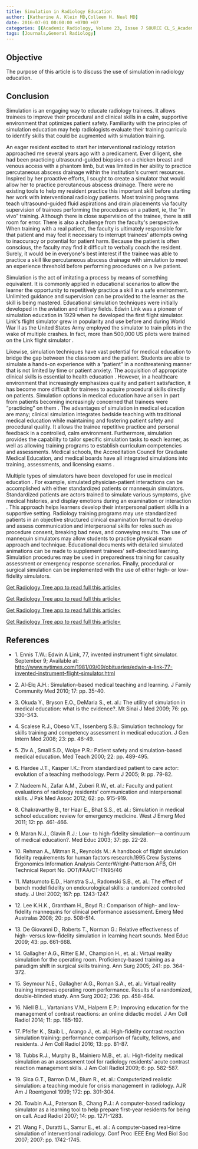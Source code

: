 ```yaml
---
title: Simulation in Radiology Education
author: [Katherine A. Klein MD,Colleen H. Neal MD]
date: 2016-07-01 00:00:00 +0700 +07
categories: [{Academic Radiology, Volume 23, Issue 7 SOURCE CL_S_AcademicRadiologyVolume23Issue7 1}]
tags: [Journals,General Radiology]
---
```

## Objective

The purpose of this article is to discuss the use of simulation in radiology education.

## Conclusion

Simulation is an engaging way to educate radiology trainees. It allows trainees to improve their procedural and clinical skills in a calm, supportive environment that optimizes patient safety. Familiarity with the principles of simulation education may help radiologists evaluate their training curricula to identify skills that could be augmented with simulation training.

An eager resident excited to start her interventional radiology rotation approached me several years ago with a predicament. Ever diligent, she had been practicing ultrasound-guided biopsies on a chicken breast and venous access with a phantom limb, but was limited in her ability to practice percutaneous abscess drainage within the institution's current resources. Inspired by her proactive efforts, I sought to create a simulator that would allow her to practice percutaneous abscess drainage. There were no existing tools to help my resident practice this important skill before starting her work with interventional radiology patients. Most training programs teach ultrasound-guided fluid aspirations and drain placements via faculty supervision of trainees performing the procedures on a patient, ie, the “in vivo” training. Although there is close supervision of the trainee, there is still room for error. There is also a challenge from the faculty's perspective. When training with a real patient, the faculty is ultimately responsible for that patient and may feel it necessary to interrupt trainees' attempts owing to inaccuracy or potential for patient harm. Because the patient is often conscious, the faculty may find it difficult to verbally coach the resident. Surely, it would be in everyone's best interest if the trainee was able to practice a skill like percutaneous abscess drainage with simulation to meet an experience threshold before performing procedures on a live patient.

Simulation is the act of imitating a process by means of something equivalent. It is commonly applied in educational scenarios to allow the learner the opportunity to repetitively practice a skill in a safe environment. Unlimited guidance and supervision can be provided to the learner as the skill is being mastered. Educational simulation techniques were initially developed in the aviation and military fields. Edwin Link was a pioneer of simulation education in 1929 when he developed the first flight simulator. Link's flight simulator grew in popularity and use before and during World War II as the United States Army employed the simulator to train pilots in the wake of multiple crashes. In fact, more than 500,000 US pilots were trained on the Link flight simulator .

Likewise, simulation techniques have vast potential for medical education to bridge the gap between the classroom and the patient. Students are able to simulate a hands-on experience with a “patient” in a nonthreatening manner that is not limited by time or patient anxiety. The acquisition of appropriate clinical skills is essential to health education . However, in a healthcare environment that increasingly emphasizes quality and patient satisfaction, it has become more difficult for trainees to acquire procedural skills directly on patients. Simulation options in medical education have arisen in part from patients becoming increasingly concerned that trainees were “practicing” on them . The advantages of simulation in medical education are many; clinical simulation integrates bedside teaching with traditional medical education while maintaining and fostering patient safety and procedural quality. It allows the trainee repetitive practice and personal feedback in a controlled, calm environment. Furthermore, simulation provides the capability to tailor specific simulation tasks to each learner, as well as allowing training programs to establish curriculum competencies and assessments. Medical schools, the Accreditation Council for Graduate Medical Education, and medical boards have all integrated simulations into training, assessments, and licensing exams .

Multiple types of simulators have been developed for use in medical education . For example, simulated physician-patient interactions can be accomplished with either standardized patients or mannequin simulators. Standardized patients are actors trained to simulate various symptoms, give medical histories, and display emotions during an examination or interaction . This approach helps learners develop their interpersonal patient skills in a supportive setting. Radiology training programs may use standardized patients in an objective structured clinical examination format to develop and assess communication and interpersonal skills for roles such as procedure consent, breaking bad news, and conveying results. The use of mannequin simulators may allow students to practice physical exam approach and technique. Educational documents with detailed simulated animations can be made to supplement trainees' self-directed learning. Simulation procedures may be used in preparedness training for casualty assessment or emergency response scenarios. Finally, procedural or surgical simulation can be implemented with the use of either high- or low-fidelity simulators.

[Get Radiology Tree app to read full this article<](https://clinicalpub.com/app)

[Get Radiology Tree app to read full this article<](https://clinicalpub.com/app)

[Get Radiology Tree app to read full this article<](https://clinicalpub.com/app)

[Get Radiology Tree app to read full this article<](https://clinicalpub.com/app)

## References

- 1\. Ennis T.W.: Edwin A Link, 77, invented instrument flight simulator. September 9; Available at: http://www.nytimes.com/1981/09/09/obituaries/edwin-a-link-77-invented-instrument-flight-simulator.html

- 2\. Al-Elq A.H.: Simulation-based medical teaching and learning. J Family Community Med 2010; 17: pp. 35-40.


- 3\. Okuda Y., Bryson E.O., DeMaria S., et. al.: The utility of simulation in medical education: what is the evidence?. Mt Sinai J Med 2009; 76: pp. 330-343.


- 4\. Scalese R.J., Obeso V.T., Issenberg S.B.: Simulation technology for skills training and competency assessment in medical education. J Gen Intern Med 2008; 23: pp. 46-49.


- 5\. Ziv A., Small S.D., Wolpe P.R.: Patient safety and simulation-based medical education. Med Teach 2000; 22: pp. 489-495.


- 6\. Hardee J.T., Kasper I.K.: From standardized patient to care actor: evolution of a teaching methodology. Perm J 2005; 9: pp. 79-82.


- 7\. Nadeem N., Zafar A.M., Zuberi R.W., et. al.: Faculty and patient evaluations of radiology residents' communication and interpersonal skills. J Pak Med Assoc 2012; 62: pp. 915-919.


- 8\. Chakravarthy B., ter Haar E., Bhat S.S., et. al.: Simulation in medical school education: review for emergency medicine. West J Emerg Med 2011; 12: pp. 461-466.


- 9\. Maran N.J., Glavin R.J.: Low- to high-fidelity simulation—a continuum of medical education?. Med Educ 2003; 37: pp. 22-28.


- 10\. Rehman A., Mitman R., Reynolds M.: A handbook of flight simulation fidelity requirements for human factors research.1995.Crew Systems Ergonomics Information Analysis CenterWright-Patterson AFB, OH Technical Report No. DOT/FAA/CT-TN95/46


- 11\. Matsumoto E.D., Hamstra S.J., Radomski S.B., et. al.: The effect of bench model fidelity on endourological skills: a randomized controlled study. J Urol 2002; 167: pp. 1243-1247.


- 12\. Lee K.H.K., Grantham H., Boyd R.: Comparison of high- and low-fidelity mannequins for clinical performance assessment. Emerg Med Australas 2008; 20: pp. 508-514.


- 13\. De Giovanni D., Roberts T., Norman G.: Relative effectiveness of high- versus low-fidelity simulation in learning heart sounds. Med Educ 2009; 43: pp. 661-668.


- 14\. Gallagher A.G., Ritter E.M., Champion H., et. al.: Virtual reality simulation for the operating room. Proficiency-based training as a paradigm shift in surgical skills training. Ann Surg 2005; 241: pp. 364-372.


- 15\. Seymour N.E., Gallagher A.G., Roman S.A., et. al.: Virtual reality training improves operating room performance. Results of a randomized, double-blinded study. Ann Surg 2002; 236: pp. 458-464.


- 16\. Niell B.L., Vartanians V.M., Halpern E.P.: Improving education for the management of contrast reactions: an online didactic model. J Am Coll Radiol 2014; 11: pp. 185-192.


- 17\. Pfeifer K., Staib L., Arango J., et. al.: High-fidelity contrast reaction simulation training: performance comparison of faculty, fellows, and residents. J Am Coll Radiol 2016; 13: pp. 81-87.


- 18\. Tubbs R.J., Murphy B., Mainiero M.B., et. al.: High-fidelity medical simulation as an assessment tool for radiology residents' acute contrast reaction management skills. J Am Coll Radiol 2009; 6: pp. 582-587.


- 19\. Sica G.T., Barron D.M., Blum R., et. al.: Computerized realistic simulation: a teaching module for crisis management in radiology. AJR Am J Roentgenol 1999; 172: pp. 301-304.


- 20\. Towbin A.J., Paterson B., Chang P.J.: A computer-based radiology simulator as a learning tool to help prepare first-year residents for being on call. Acad Radiol 2007; 14: pp. 1271-1283.


- 21\. Wang F., Duratti L., Samur E., et. al.: A computer-based real-time simulation of interventional radiology. Conf Proc IEEE Eng Med Biol Soc 2007; 2007: pp. 1742-1745.